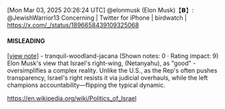 [Mon Mar 03, 2025 20:26:24 UTC] @elonmusk (Elon Musk)【𝗕】: @JewishWarrior13 Concerning | Twitter for iPhone | birdwatch | https://x.com/_/status/1896658439109325068

#### MISLEADING

[[view note]](https://x.com/i/birdwatch/n/1896698641013723493) - tranquil-woodland-jacana (Shown notes: 0 · Rating impact: 9)
Elon Musk's view that Israel's right-wing, (Netanyahu), as "good" -oversimplifies a complex reality. Unlike the U.S., as the Rep's often pushes transparency, Israel's right resists it via judicial overhauls, while the left champions accountability—flipping the typical dynamic.

https://en.wikipedia.org/wiki/Politics_of_Israel
